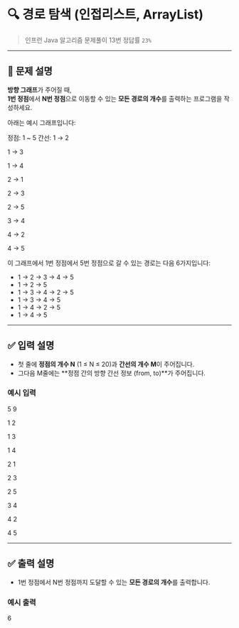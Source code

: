 # 🔍 경로 탐색 (인접리스트, ArrayList)

> 인프런 Java 알고리즘 문제풀이 13번
> 정답률 `23%`

---

## 📌 문제 설명

**방향 그래프**가 주어질 때,  
**1번 정점**에서 **N번 정점**으로 이동할 수 있는 **모든 경로의 개수**를 출력하는 프로그램을 작성하세요.

아래는 예시 그래프입니다:

정점: 1 ~ 5
간선:
1 → 2

1 → 3

1 → 4

2 → 1

2 → 3

2 → 5

3 → 4

4 → 2

4 → 5


이 그래프에서 1번 정점에서 5번 정점으로 갈 수 있는 경로는 다음 6가지입니다:

- 1 → 2 → 3 → 4 → 5
- 1 → 2 → 5
- 1 → 3 → 4 → 2 → 5
- 1 → 3 → 4 → 5
- 1 → 4 → 2 → 5
- 1 → 4 → 5

---

## ✅ 입력 설명

- 첫 줄에 **정점의 개수 N** (1 ≤ N ≤ 20)과 **간선의 개수 M**이 주어집니다.
- 그다음 M줄에는 **정점 간의 방향 간선 정보 (from, to)**가 주어집니다.

### 예시 입력

5 9

1 2

1 3

1 4

2 1

2 3

2 5

3 4

4 2

4 5


---

## ✅ 출력 설명

- 1번 정점에서 N번 정점까지 도달할 수 있는 **모든 경로의 개수**를 출력합니다.

### 예시 출력

6